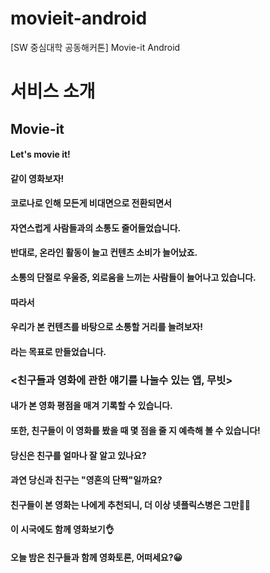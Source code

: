 # movieit-android
[SW 중심대학 공동해커톤] Movie-it Android



# 서비스 소개


## Movie-it


#### Let's movie it! 
#### 같이 영화보자!


#### 코로나로 인해 모든게 비대면으로 전환되면서 
#### 자연스럽게 사람들과의 소통도 줄어들었습니다.


#### 반대로, 온라인 활동이 늘고 컨텐츠 소비가 늘어났죠. 
#### 소통의 단절로 우울증, 외로움을 느끼는 사람들이 늘어나고 있습니다.


#### 따라서 
#### 우리가 본 컨텐츠를 바탕으로 소통할 거리를 늘려보자! 
#### 라는 목표로 만들었습니다.


### <친구들과 영화에 관한 얘기를 나눌수 있는 앱, 무빗>


#### 내가 본 영화 평점을 매겨 기록할 수 있습니다.  
#### 또한, 친구들이 이 영화를 봤을 때 몇 점을 줄 지 예측해 볼 수 있습니다!


#### 당신은 친구를 얼마나 잘 알고 있나요?


#### 과연 당신과 친구는 "영혼의 단짝"일까요?


#### 친구들이 본 영화는 나에게 추천되니, 더 이상 넷플릭스병은 그만🙅‍♀️


#### 이 시국에도 함께 영화보기👌


#### 오늘 밤은 친구들과 함께 영화토론, 어떠세요?😀

